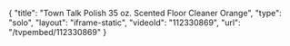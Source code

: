 {
    "title": "Town Talk Polish 35 oz. Scented Floor Cleaner  Orange",
    "type": "solo",
    "layout": "iframe-static",
    "videoId": "112330869",
    "url": "\/tvpembed\/112330869"
}